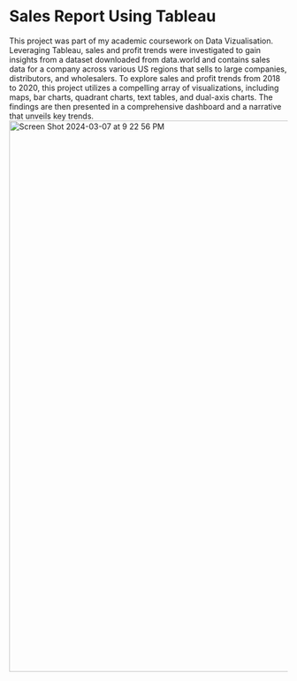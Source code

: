 # Sales Report Using Tableau

This project was part of my academic coursework on Data Vizualisation.
Leveraging Tableau, sales and profit trends were investigated to gain insights from a dataset downloaded from data.world and contains sales data for a company across various US regions that sells to large companies, distributors, and wholesalers.
To explore sales and profit trends from 2018 to 2020, this project utilizes a compelling array of visualizations, including maps, bar charts, quadrant charts, text tables, and dual-axis charts. The findings are then presented in a comprehensive dashboard and a narrative that unveils key trends.
<img width="997" alt="Screen Shot 2024-03-07 at 9 22 56 PM" src="https://github.com/sowmiya-rajkumar/Sales-Report-Dashboard-using-Tableau/assets/98767488/5fa6a311-4f11-4473-8e7f-9291ec6af7a4">

